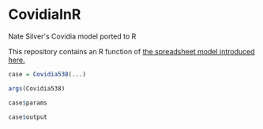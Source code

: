 # CovidiaInR
Nate Silver's Covidia model ported to R

This repository contains an R function of [the spreadsheet model introduced here.](https://fivethirtyeight.com/features/coronavirus-case-counts-are-meaningless/)

```R
case = Covidia538(...)
```
```R
args(Covidia538)
```

```R
case$params
```

```R
case$output
```

